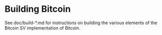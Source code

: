 Building Bitcoin
================

See doc/build-*.md for instructions on building the various
elements of the Bitcoin SV implementation of Bitcoin.
